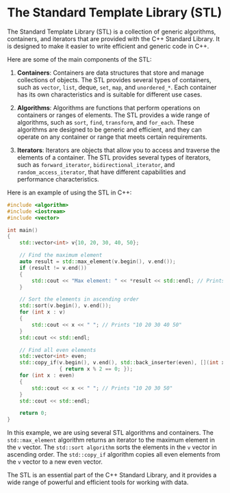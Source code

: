 # The Standard Template Library (STL)

The Standard Template Library (STL) is a collection of generic algorithms, containers, and iterators that are provided with the C++ Standard Library. It is designed to make it easier to write efficient and generic code in C++.

Here are some of the main components of the STL:

1. **Containers**: Containers are data structures that store and manage collections of objects. The STL provides several types of containers, such as `vector`, `list`, deque, `set`, `map`, and `unordered_*`. Each container has its own characteristics and is suitable for different use cases.

2. **Algorithms**: Algorithms are functions that perform operations on containers or ranges of elements. The STL provides a wide range of algorithms, such as `sort`, `find`, `transform`, and `for_each`. These algorithms are designed to be generic and efficient, and they can operate on any container or range that meets certain requirements.

3. **Iterators**: Iterators are objects that allow you to access and traverse the elements of a container. The STL provides several types of iterators, such as `forward_iterator`, `bidirectional_iterator`, and `random_access_iterator`, that have different capabilities and performance characteristics.

Here is an example of using the STL in C++:

```cpp
#include <algorithm>
#include <iostream>
#include <vector>

int main()
{
    std::vector<int> v{10, 20, 30, 40, 50};

    // Find the maximum element
    auto result = std::max_element(v.begin(), v.end());
    if (result != v.end())
    {
        std::cout << "Max element: " << *result << std::endl; // Prints "Max element: 50"
    }

    // Sort the elements in ascending order
    std::sort(v.begin(), v.end());
    for (int x : v)
    {
        std::cout << x << " "; // Prints "10 20 30 40 50"
    }
    std::cout << std::endl;

    // Find all even elements
    std::vector<int> even;
    std::copy_if(v.begin(), v.end(), std::back_inserter(even), [](int x)
                 { return x % 2 == 0; });
    for (int x : even)
    {
        std::cout << x << " "; // Prints "10 20 30 50"
    }
    std::cout << std::endl;

    return 0;
}
```

In this example, we are using several STL algorithms and containers. The `std::max_element` algorithm returns an iterator to the maximum element in the `v` vector. The `std::sort algorithm` sorts the elements in the `v` vector in ascending order. The `std::copy_if` algorithm copies all even elements from the `v` vector to a new even vector.

The STL is an essential part of the C++ Standard Library, and it provides a wide range of powerful and efficient tools for working with data.
